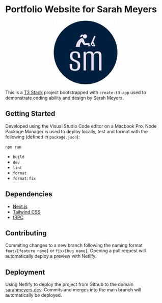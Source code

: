 # Portfolio Website for Sarah Meyers

<p align="center">
<a href="https://www.sarahmeyers.dev" target="_blank"><img src="public/images/sm-high-resolution-logo-transparent.png" alt="Sarah Meyers Logo" width="200"/></a>
</p>

This is a [T3 Stack](https://create.t3.gg/) project bootstrapped with `create-t3-app` used to demonstrate coding ability and design by Sarah Meyers.

## Getting Started

Developed using the Visual Studio Code editor on a Macbook Pro. Node Package Manager is used to deploy locally, test and format with the following (defined in `package.json`):

`npm run`
* `build`
* `dev`
* `lint`
* `format`
* `format:fix`

## Dependencies

- [Next.js](https://nextjs.org)
- [Tailwind CSS](https://tailwindcss.com)
- [tRPC](https://trpc.io)

## Contributing

Commiting changes to a new branch following the naming format `feat/[feature name]` or `fix/[bug name]`.
Opening a pull request will automatically deploy a preview with Netlify.

## Deployment

Using Netlify to deploy the project from Github to the domain [sarahmeyers.dev](https://www.sarahmeyers.dev).
Commits and merges into the main branch will automatically be deployed.
